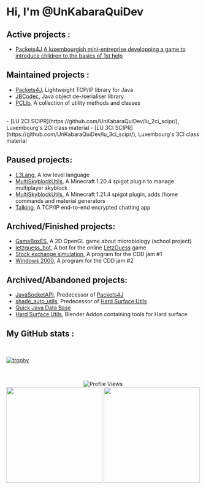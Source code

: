 Hi, I'm @UnKabaraQuiDev
===============

**Active projects** :
---------------------
- [Packets4J](https://github.com/RescueRush) [A luxembourgish mini-entreprise developping a game to introduce children to the basics of 1st help](https://rescue-rush.lu/)

**Maintained projects** :
---------------------
- [Packets4J](https://github.com/Poucy113/packets4j), Lightweight TCP/IP library for Java
- [JBCodec](https://github.com/Poucy113/jbcodec), Java object de-/serialiser library
- [PCLib](https://github.com/Poucy113/PCLib), A collection of utility methods and classes
<br>
- [LU 2CI SCIPR](https://github.com/UnKabaraQuiDev/lu_2ci_scipr/), Luxembourg's 2CI class material
- [LU 3CI SCIPR](https://github.com/UnKabaraQuiDev/lu_3ci_scipr/), Luxembourg's 3CI class material

**Paused projects**:
---------------------
- [L3Lang](https://github.com/UnKabaraQuiDev/L3Lang), A low level language
- [MultiSkyblockUtils](https://github.com/UnKabaraQuiDev/MultiSkyblockUtils), A Minecraft 1.20.4 spigot plugin to manage multiplayer skyblock
- [MultiSkyblockUtils](https://github.com/UnKabaraQuiDev/extended-generators), A Minecraft 1.21.4 spigot plugin, adds /home commands and material generators
- [Talking](https://github.com/UnKabaraQuiDev/talking), A TCP/IP end-to-end encrypted chatting app

**Archived/Finished projects**:
---------------------
- [GameBoxES](https://github.com/UnKabaraQuiDev/GameBoxES), A 2D OpenGL game about microbiology (school project)
- [letzguess_bot](https://github.com/UnKabaraQuiDev/letzguess_bot), A bot for the online [LetzGuess](https://www.letzguess.lu/) game
- [Stock exchange simulation](https://github.com/UnKabaraQuiDev/StockExchangeSimulation), A program for the CDD jam #1
- [Windows 2000](https://github.com/UnKabaraQuiDev/Windows2000), A program for the CDD jam #2

**Archived/Abandoned projects**:
---------------------
- [JavaSocketAPI](https://github.com/UnKabaraQuiDev/JavaSocketAPI), Predecessor of [Packets4J](https://github.com/Poucy113/packets4j)
- [shade_auto_utils](https://github.com/UnKabaraQuiDev/shade_auto_utils), Predecessor of [Hard Surface Utils](https://github.com/Poucy113/hard_surf_utils)
- [Quick Java Data Base](https://github.com/UnKabaraQuiDev/quickjavadatabase)
- [Hard Surface Utils](https://github.com/Poucy113/hard_surf_utils), Blender Addon containing tools for Hard surface

**My GitHub stats** :
---------------------

<br>

[![trophy](https://github-profile-trophy.vercel.app/?username=UnKabaraQuiDev)](https://github.com/ryo-ma/github-profile-trophy)

<br>
<p align="center">
  <img alt="Profile Views" src="https://komarev.com/ghpvc/?username=UnKabaraQuiDev"><br>
  <img height="250" src="https://github-readme-stats.vercel.app/api?username=UnKabaraQuiDev&show_icons=true"/>
  <img height="250" src="https://github-readme-stats.vercel.app/api/top-langs/?username=UnKabaraQuiDev&layout=donut"/>
</p>
